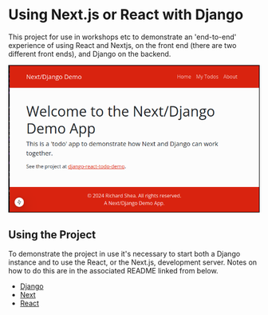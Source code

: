 # Using Next.js or React with Django

This project for use in workshops etc to demonstrate an 'end-to-end' experience of using React and Nextjs, on the front end (there are two different front ends), and Django on the backend.


![Screenshot of nextjs frontend.](doco_assets/README.md-assets/nextjs-home-splash.png)


## Using the Project

To demonstrate the project in use it's necessary to start both a Django instance and to use the React, or the Next.js, development server. Notes on how to do this are in the associated README linked from below.


- [Django](./README_DJANGO.md)
- [Next](./README_NEXT.md)
- [React](./README_React.md)


